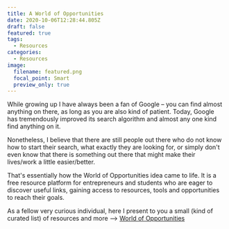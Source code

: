 ```yaml
---
title: A World of Opportunities
date: 2020-10-06T12:28:44.805Z
draft: false
featured: true
tags:
  - Resources
categories:
  - Resources
image:
  filename: featured.png
  focal_point: Smart
  preview_only: true
---
```

While growing up I have always been a fan of Google – you can find almost anything on there, as long as you are also kind of patient. Today, Google has tremendously improved its search algorithm and almost any one kind find anything on it.

Nonetheless, I believe that there are still people out there who do not know how to start their search, what exactly they are looking for, or simply don't even know that there is something out there that might make their lives/work a little easier/better.

That's essentially how the World of Opportunities idea came to life. It is a free resource platform for entrepreneurs and students who are eager to discover useful links, gaining access to resources, tools and opportunities to reach their goals.

As a fellow very curious individual, here I present to you a small (kind of curated list) of resources and more --> [World of Opportunities](/world/)
